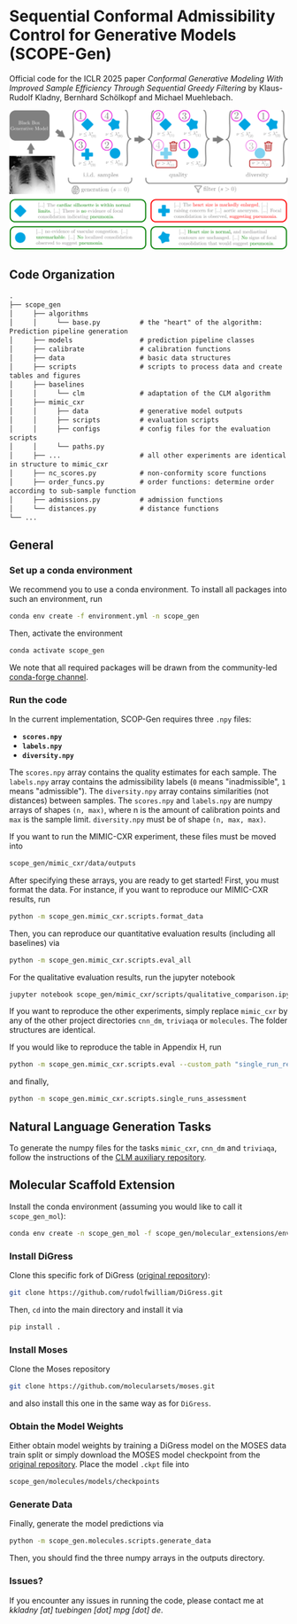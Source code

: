 # Sequential Conformal Admissibility Control for Generative Models (SCOPE-Gen)

Official code for the ICLR 2025 paper *Conformal Generative Modeling With Improved Sample Efficiency Through Sequential Greedy Filtering* by Klaus-Rudolf Kladny, Bernhard Schölkopf and Michael Muehlebach.

<p align="center">
<img src="/assets/SCOPE_GEN.svg" width="700">
</p>

## Code Organization

```
.
├── scope_gen
│     ├── algorithms
│     │     └── base.py          # the "heart" of the algorithm: Prediction pipeline generation
│     ├── models                 # prediction pipeline classes
│     ├── calibrate              # calibration functions
│     ├── data                   # basic data structures
│     ├── scripts                # scripts to process data and create tables and figures
│     ├── baselines
│     │     └── clm              # adaptation of the CLM algorithm
│     ├── mimic_cxr
│     │     ├── data             # generative model outputs
│     │     ├── scripts          # evaluation scripts
│     │     ├── configs          # config files for the evaluation scripts
│     │     └── paths.py        
│     ├── ...                    # all other experiments are identical in structure to mimic_cxr
│     ├── nc_scores.py           # non-conformity score functions
│     ├── order_funcs.py         # order functions: determine order according to sub-sample function
│     ├── admissions.py          # admission functions
│     └── distances.py           # distance functions
└── ...
```

## General

### Set up a conda environment

We recommend you to use a conda environment. To install all packages into such an environment, run

```bash
conda env create -f environment.yml -n scope_gen
```
Then, activate the environment
```bash
conda activate scope_gen
```
We note that all required packages will be drawn from the community-led [conda-forge channel](https://conda-forge.org/).
### Run the code

In the current implementation, SCOP-Gen requires three `.npy` files:

- **`scores.npy`**
- **`labels.npy`**
- **`diversity.npy`**

The `scores.npy` array contains the quality estimates for each sample. The `labels.npy` array contains the admissibility labels (`0` means "inadmissible", `1` means "admissible"). The `diversity.npy` array contains similarities (not distances) between samples. The `scores.npy` and `labels.npy` are numpy arrays of shapes `(n, max)`, where n is the amount of calibration points and `max` is the sample limit. `diversity.npy` must be of shape `(n, max, max)`. 

If you want to run the MIMIC-CXR experiment, these files must be moved into

```bash
scope_gen/mimic_cxr/data/outputs
```

After specifying these arrays, you are ready to get started! First, you must format the data. For instance, if you want to reproduce our MIMIC-CXR results, run

```bash
python -m scope_gen.mimic_cxr.scripts.format_data
```

Then, you can reproduce our quantitative evaluation results (including all baselines) via

```bash
python -m scope_gen.mimic_cxr.scripts.eval_all
```

For the qualitative evaluation results, run the jupyter notebook

```bash
jupyter notebook scope_gen/mimic_cxr/scripts/qualitative_comparison.ipynb
```

If you want to reproduce the other experiments, simply replace `mimic_cxr` by any of the other project directories `cnn_dm`, `triviaqa` or `molecules`. The folder structures are identical.

If you would like to reproduce the table in Appendix H, run

```bash
python -m scope_gen.mimic_cxr.scripts.eval --custom_path "single_run_results" --config "./scope_gen/mimic_cxr/scripts/configs/single_runs.json" --name "ourmethod{}" --return_std_coverages True --score "sum"
```

and finally,

```bash
python -m scope_gen.mimic_cxr.scripts.single_runs_assessment
```

## Natural Language Generation Tasks

To generate the numpy files for the tasks `mimic_cxr`, `cnn_dm` and `triviaqa`, follow the instructions of the [CLM auxiliary repository](https://github.com/Varal7/clm_aux).

## Molecular Scaffold Extension

Install the conda environment (assuming you would like to call it `scope_gen_mol`):

```bash
conda env create -n scope_gen_mol -f scope_gen/molecular_extensions/environment.yml
```

### Install DiGress

Clone this specific fork of DiGress ([original repository](https://github.com/cvignac/DiGress)):

```bash
git clone https://github.com/rudolfwilliam/DiGress.git
```

Then, `cd` into the main directory and install it via

```bash
pip install .
```

### Install Moses

Clone the Moses repository

```bash
git clone https://github.com/molecularsets/moses.git
```
and also install this one in the same way as for `DiGress`.

### Obtain the Model Weights

Either obtain model weights by training a DiGress model on the MOSES data train split or simply download the MOSES model checkpoint from the [original repository](https://github.com/cvignac/DiGress). Place the model `.ckpt` file into

```bash
scope_gen/molecules/models/checkpoints
```

### Generate Data

Finally, generate the model predictions via

```bash
python -m scope_gen.molecules.scripts.generate_data
```

Then, you should find the three numpy arrays in the outputs directory.

### Issues?

If you encounter any issues in running the code, please contact me at *kkladny [at] tuebingen [dot] mpg [dot] de*.

